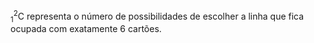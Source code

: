 $_{1}^{2}\textrm{C}$ representa o número de possibilidades de escolher a linha que fica ocupada com exatamente 6 cartões.
